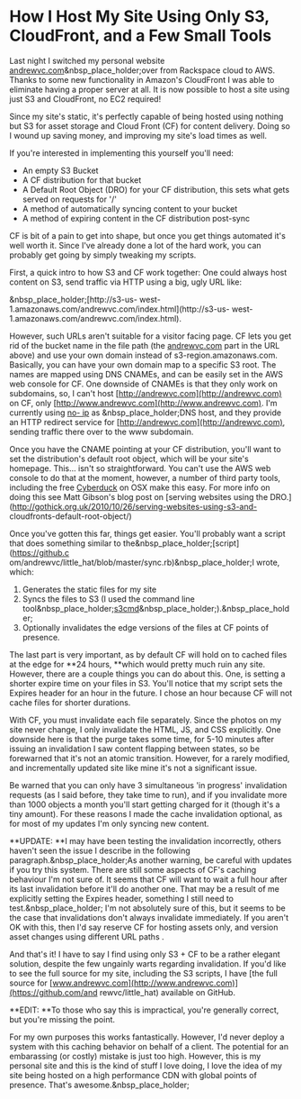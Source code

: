 # How I Host My Site Using Only S3, CloudFront, and a Few Small Tools

Last night I switched my personal website
[andrewvc.com](http://www.andrewvc.com)&nbsp_place_holder;over from Rackspace
cloud to AWS. Thanks to some new functionality in Amazon's CloudFront I was
able to eliminate having a proper server at all. It is now possible to host a
site using just S3 and CloudFront, no EC2 required!

Since my site's static, it's perfectly capable of being hosted using nothing
but S3 for asset storage and Cloud Front (CF) for content delivery. Doing so I
wound up saving money, and improving my site's load times as well.

If you're interested in implementing this yourself you'll need:

  * An empty S3 Bucket
  * A CF distribution for that bucket
  * A Default Root Object (DRO) for your CF distribution, this sets what gets served on requests for '/'
  * A method of automatically syncing content to your bucket
  * A method of expiring content in the CF distribution post-sync

CF is bit of a pain to get into shape, but once you get things automated it's
well worth it. Since I've already done a lot of the hard work, you can
probably get going by simply tweaking my scripts.

First, a quick intro to how S3 and CF work together: One could always host
content on S3, send traffic via HTTP using a big, ugly URL like:

&nbsp_place_holder;[http://s3-us-
west-1.amazonaws.com/andrewvc.com/index.html](http://s3-us-
west-1.amazonaws.com/andrewvc.com/index.html).

However, such URLs aren't suitable for a visitor facing page. CF lets you get
rid of the bucket name in the file path (the
[andrewvc.com](http://andrewvc.com) part in the URL above) and use your own
domain instead of s3-region.amazonaws.com. Basically, you can have your own
domain map to a specific S3 root. The names are mapped using DNS CNAMEs, and
can be easily set in the AWS web console for CF. One downside of CNAMEs is
that they only work on subdomains, so, I can't host
[http://andrewvc.com](http://andrewvc.com) on CF, only
[http://www.andrewvc.com](http://www.andrewvc.com). I'm currently using [no-
ip](http://www.no-ip.com) as &nbsp_place_holder;DNS host, and they provide an
HTTP redirect service for [http://andrewvc.com](http://andrewvc.com), sending
traffic there over to the www subdomain.

Once you have the CNAME pointing at your CF distribution, you'll want to set
the distribution's default root object, which will be your site's homepage.
This... isn't so straightforward. You can't use the AWS web console to do that
at the moment, however, a number of third party tools, including the free
[Cyberduck](http://cyberduck.ch/) on OSX make this easy. For more info on
doing this see Matt Gibson's blog post on [serving websites using the
DRO.](http://gothick.org.uk/2010/10/26/serving-websites-using-s3-and-
cloudfronts-default-root-object/)

Once you've gotten this far, things get easier. You'll probably want a script
that does something similar to the&nbsp_place_holder;[script](https://github.c
om/andrewvc/little_hat/blob/master/sync.rb)&nbsp_place_holder;I wrote, which:

  1. Generates the static files for my site
  2. Syncs the files to S3 (I used the command line tool&nbsp_place_holder;[s3cmd](http://s3tools.org/s3cmd)&nbsp_place_holder;).&nbsp_place_holder;
  3. Optionally invalidates the edge versions of the files at CF points of presence.

The last part is very important, as by default CF will hold on to cached files
at the edge for **24 hours, **which would pretty much ruin any site. However,
there are a couple things you can do about this. One, is setting a shorter
expire time on your files in S3. You'll notice that my script sets the Expires
header for an hour in the future. I chose an hour because CF will not cache
files for shorter durations.

With CF, you must invalidate each file separately. Since the photos on my site
never change, I only invalidate the HTML, JS, and CSS explicitly. One downside
here is that the purge takes some time, for 5-10 minutes after issuing an
invalidation I saw content flapping between states, so be forewarned that it's
not an atomic transition. However, for a rarely modified, and incrementally
updated site like mine it's not a significant issue.

Be warned that you can only have 3 simultaneous 'in progress' invalidation
requests (as I said before, they take time to run), and if you invalidate more
than 1000 objects a month you'll start getting charged for it (though it's a
tiny amount). For these reasons I made the cache invalidation optional, as for
most of my updates I'm only syncing new content.

**UPDATE: **I may have been testing the invalidation incorrectly, others haven't seen the issue I describe in the following paragraph.&nbsp_place_holder;As another warning, be careful with updates if you try this system. There are still some aspects of CF's caching behaviour I'm not sure of. It seems that CF will want to wait a full hour after its last invalidation before it'll do another one. That may be a result of me explicitly setting the Expires header, something I still need to test.&nbsp_place_holder; I'm not absolutely sure of this, but it seems to be the case that invalidations don't always invalidate immediately. If you aren't OK with this, then I'd say reserve CF for hosting assets only, and version asset changes using different URL paths .

And that's it! I have to say I find using only S3 + CF to be a rather elegant
solution, despite the few ungainly warts regarding invalidation. If you'd like
to see the full source for my site, including the S3 scripts, I have [the full
source for [www.andrewvc.com](http://www.andrewvc.com)](https://github.com/and
rewvc/little_hat) available on GitHub.

**EDIT: **To those who say this is impractical, you're generally correct, but you're missing the point.

For my own purposes this works fantastically. However, I'd never deploy a
system with this caching behavior on behalf of a client. The potential for an
embarassing (or costly) mistake is just too high. However, this is my personal
site and this is the kind of stuff I love doing, I love the idea of my site
being hosted on a high performance CDN with global points of presence. That's
awesome.&nbsp_place_holder;

